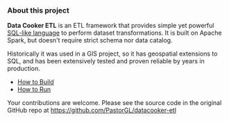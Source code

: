 ### About this project

**Data Cooker ETL** is an ETL framework that provides simple yet powerful [SQL-like language](TDL4.html) to perform dataset transformations. It is built on Apache Spark, but doesn't require strict schema nor data catalog.
 
Historically it was used in a GIS project, so it has geospatial extensions to SQL, and has been extensively tested and proven reliable by years in production.

* [How to Build](BUILD.md)
* [How to Run](EXECUTE.md)

Your contributions are welcome. Please see the source code in the original GitHub repo at https://github.com/PastorGL/datacooker-etl
